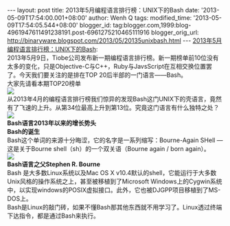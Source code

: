 --- layout: post title: 2013年5月编程语言排行榜：UNIX下的Bash date:
'2013-05-09T17:54:00.001+08:00' author: Wenh Q tags: modified\_time:
'2013-05-09T17:54:05.544+08:00' blogger\_id:
tag:blogger.com,1999:blog-4961947611491238191.post-6961275210465111916
blogger\_orig\_url:
http://binaryware.blogspot.com/2013/05/20135unixbash.html ---
[2013年5月编程语言排行榜：UNIX下的Bash](http://www.oschina.net/news/40357/2013-5-tiobe):
\
2013年5月9日，Tiobe公司发布新一期编程语言排行榜。新一期榜单前10位没有太多的变化，只是Objective-C与C++，Ruby与JavsScript在互相交换位置罢了。今天我们要关注的是排在TOP
20后半部的一门语言——Bash。\
大家先请看本期TOP20榜单\
[![](http://static.oschina.net/uploads/img/201305/09152142_cMDD.jpg)](http://img.cnbeta.com/newsimg/130509/1101200548369122.jpg)\
从2013年4月的编程语言排行榜我们惊异的发现Bash这门UNIX下的壳语言，竟然有了飞速的上升。从第34位最高上升到第13位。究竟这门语言有什么独特之处？\
[![](http://static.oschina.net/uploads/img/201305/09152142_Z5hh.jpg)](http://img.cnbeta.com/newsimg/130509/1101241616233161.jpg)\
**Bash语言2013年以来的增长势头**\
**Bash的诞生**\
Bash这个单词的来源十分晦涩，它的名字是一系列缩写：Bourne-Again SHell —
这是关于Bourne shell（sh）的一个双关语（Bourne again / born again）。\
[![](http://static.oschina.net/uploads/img/201305/09152143_hC3w.jpg)](http://img.cnbeta.com/newsimg/130509/11012421708053299.jpg)\
**Bash语言之父Stephen R. Bourne**\
Bash 是大多数Linux系统以及Mac OS X
v10.4默认的shell，它能运行于大多数Unix风格的操作系统之上，甚至被移植到了Microsoft
Windows上的Cygwin系统中，以实现windows的POSIX虚拟接口。此外，它也被DJGPP项目移植到了MS-DOS上。\
Bash是Linux的敲门砖，如果不懂Bash那其他东西就不用学习了。Linux透过终端下达指令，都是通过Bash来执行。
